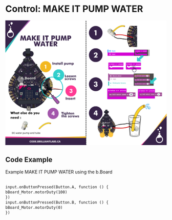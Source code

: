 # Control:  MAKE IT PUMP WATER

![Mkt_Pump_Water-EN](https://github.com/Brilliant-Labs/code.bl/blob/code_alpha/packaged/docs/static/mb/projects/bboard-tutorials-cards/6_Control/Control4/Mkt_Pump_Water-EN.png?raw=true "Mkt_Pump_Water-EN")

## Code Example

Example MAKE IT PUMP WATER using the b.Board

```blocks

input.onButtonPressed(Button.A, function () {
bBoard_Motor.motorDuty(100)
})
input.onButtonPressed(Button.B, function () {
bBoard_Motor.motorDuty(0)
})

```